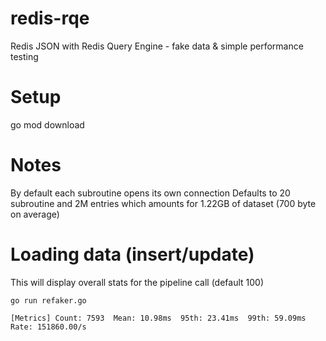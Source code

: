 # redis-rqe
Redis JSON with Redis Query Engine - fake data &amp; simple performance testing

# Setup

go mod download

# Notes

By default each subroutine opens its own connection
Defaults to 20 subroutine and 2M entries which amounts for 1.22GB of dataset (700 byte on average)

# Loading data (insert/update)

This will display overall stats for the pipeline call (default 100)
```
go run refaker.go

[Metrics] Count: 7593  Mean: 10.98ms  95th: 23.41ms  99th: 59.09ms  Rate: 151860.00/s
```